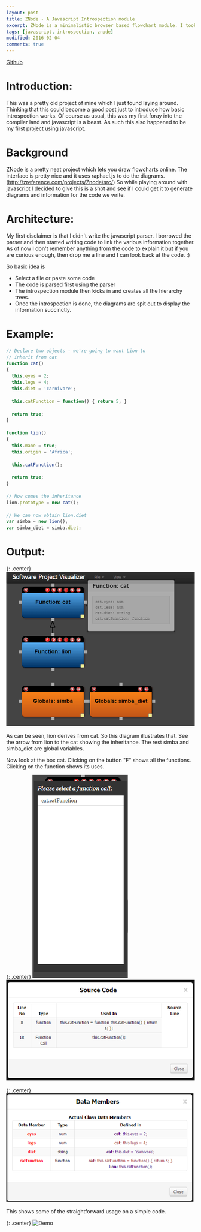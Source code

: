 ```yaml
---
layout: post
title: ZNode - A Javascript Introspection module
excerpt: ZNode is a minimalistic browser based flowchart module. I took this project and modified it heavily so that it could do some basic javascript introspection and show them as blocks. Think of it like UML diagram generation.
tags: [javascript, introspection, znode]
modified: 2016-02-04
comments: true
---
```

[Github](https://github.com/ssarangi/JsIntrospection)

# Introduction:
This was a pretty old project of mine which I just found laying around. Thinking that this could become a good post just to introduce how basic introspection works. Of course as usual, this was my first foray into the compiler land and javascript is a beast. As such this also happened to be my first project using javascript.

# Background
ZNode is a pretty neat project which lets you draw flowcharts online. The interface is pretty nice and it uses raphael.js to do the diagrams. (http://zreference.com/projects/Znode/src/)
So while playing around with javascript I decided to give this is a shot and see if I could get it to generate diagrams and information for the code we write.

# Architecture:
My first disclaimer is that I didn't write the javascript parser. I borrowed the parser and then started writing code to link the various information together. As of now I don't remember anything from the code to explain it but if you are curious enough, then drop me a line and I can look back at the code. :)

So basic idea is
- Select a file or paste some code
- The code is parsed first using the parser
- The introspection module then kicks in and creates all the hierarchy trees.
- Once the introspection is done, the diagrams are spit out to display the information succinctly.

# Example:
~~~javascript
// Declare two objects - we're going to want Lion to
// inherit from cat
function cat()
{
  this.eyes = 2;
  this.legs = 4;
  this.diet = 'carnivore';

  this.catFunction = function() { return 5; }

  return true;
}

function lion()
{
  this.mane = true;
  this.origin = 'Africa';

  this.catFunction();

  return true;
}

// Now comes the inheritance
lion.prototype = new cat();

// We can now obtain lion.diet
var simba = new lion();
var simba_diet = simba.diet;
~~~

# Output:

{: .center}
![Diagram showing inheritance](/img/blog/znode/simple_inheritance_1.png "Overall Inheritance")

As can be seen, lion derives from cat. So this diagram illustrates that. See the arrow from lion to the cat showing the inheritance. The rest simba and simba_diet are global variables.

Now look at the box cat. Clicking on the button "F" shows all the functions. Clicking on the function shows its uses.

{: .center}
![Pressing F on cat](/img/blog/znode/simple_inheritance_2.png "Clicking on button F for cat")
![clicking on the function](/img/blog/znode/simple_inheritance_3.png "Clicking on function for cat")

{: .center}
![Data Members for cat](/img/blog/znode/simple_inheritance_4.png "Clicking on function for cat")

This shows some of the straightforward usage on a simple code.

{: .center}
![Demo](/img/blog/znode/znode_demo.gif "Demo")
